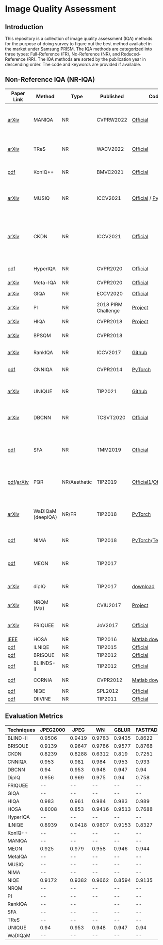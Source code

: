 # Image Quality Assessment

## Introduction

This repository is a collection of image quality assessment (IQA) methods for the purpose of doing survey to figure out the best method availabel in the market under Samsung PRISM. The IQA methods are categorized into three types: Full-Reference (FR), No-Reference (NR), and Reduced-Reference (RR). The IQA methods are sorted by the publication year in descending order. The code and keywords are provided if available.

## Non-Reference IQA (NR-IQA)

| Paper Link                                                                                                                                | Method            | Type         | Published           | Code                                                                                                                            | Keywords                                                                 |
| ----------------------------------------------------------------------------------------------------------------------------------------- | ----------------- | ------------ | ------------------- | ------------------------------------------------------------------------------------------------------------------------------- | ------------------------------------------------------------------------ |
| [arXiv](https://arxiv.org/abs/2204.08958)                                                                                                 | MANIQA            | NR           | CVPRW2022           | [Official](https://github.com/IIGROUP/MANIQA)                                                                                   | Transformer, multi-dimension attention, dual branch                      |
| [arXiv](https://arxiv.org/abs/2108.06858)                                                                                                 | TReS              | NR           | WACV2022            | [Official](https://github.com/isalirezag/TReS)                                                                                  | Transformer, relative ranking, self-consistency                          |
| [pdf](https://www.bmvc2021-virtualconference.com/assets/papers/0868.pdf)                                                                  | KonIQ++           | NR           | BMVC2021            | [Official](https://github.com/SSL92/koniqplusplus)                                                                              | Multi-task with distortion prediction                                    |
| [arXiv](https://arxiv.org/abs/2108.05997)                                                                                                 | MUSIQ             | NR           | ICCV2021            | [Official](https://github.com/google-research/google-research/tree/master/musiq) / [Pytorch](https://github.com/anse3832/MUSIQ) | Multi-scale, transformer, Aspect Ratio Preserved (ARP) resizing          |
| [arXiv](https://arxiv.org/abs/2108.07948)                                                                                                 | CKDN              | NR           | ICCV2021            | [Official](https://github.com/researchmm/CKDN)                                                                                  | Degraded reference, Conditional knowledge distillation (related to HIQA) |
| [pdf](https://openaccess.thecvf.com/content_CVPR_2020/papers/Su_Blindly_Assess_Image_Quality_in_the_Wild_Guided_by_a_CVPR_2020_paper.pdf) | HyperIQA          | NR           | CVPR2020            | [Official](https://github.com/SSL92/hyperIQA)                                                                                   | Content-aware hyper network                                              |
| [arXiv](https://arxiv.org/abs/2004.05508)                                                                                                 | Meta-IQA          | NR           | CVPR2020            | [Official](https://github.com/zhuhancheng/MetaIQA)                                                                              | Meta-learning                                                            |
| [arXiv](https://arxiv.org/abs/2003.08932)                                                                                                 | GIQA              | NR           | ECCV2020            | [Official](https://github.com/cientgu/GIQA)                                                                                     | Generated image                                                          |
| [arXiv](https://arxiv.org/abs/1809.07517)                                                                                                 | PI                | NR           | 2018 PIRM Challenge | [Project](https://github.com/roimehrez/PIRM2018)                                                                                | 1/2 \* (NIQE + (10 - NRQM)).                                             |
| [arXiv](https://arxiv.org/abs/1804.01681)                                                                                                 | HIQA              | NR           | CVPR2018            | [Project](https://kwanyeelin.github.io/projects/HIQA/HIQA.html)                                                                 | Hallucinated reference                                                   |
| [arXiv](https://arxiv.org/pdf/1805.08493v1.pdf)                                                                                           | BPSQM             | NR           | CVPR2018            | []()                                                                                                                            | Pixel-wise quality map                                                   |
| [arXiv](https://arxiv.org/abs/1707.08347)                                                                                                 | RankIQA           | NR           | ICCV2017            | [Github](https://github.com/xialeiliu/RankIQA)                                                                                  | Pretrain on synthetically ranked data                                    |
| [pdf](https://openaccess.thecvf.com/content_cvpr_2014/papers/Kang_Convolutional_Neural_Networks_2014_CVPR_paper.pdf)                      | CNNIQA            | NR           | CVPR2014            | [PyTorch](https://github.com/lidq92/CNNIQA)                                                                                     | First CNN-based NR-IQA                                                   |
| []()                                                                                                                                      |                   |              |                     | []()                                                                                                                            |
| [arXiv](https://arxiv.org/abs/2005.13983)                                                                                                 | UNIQUE            | NR           | TIP2021             | [Github](https://github.com/zwx8981/UNIQUE)                                                                                     | Combine synthetic and authentic image pairs                              |
| [arXiv](https://arxiv.org/pdf/1907.02665.pdf)                                                                                             | DBCNN             | NR           | TCSVT2020           | [Official](https://github.com/zwx8981/DBCNN-PyTorch)                                                                            | Two branches for synthetic and authentic distortions                     |
| [pdf](http://www.jdl.link/doc/2011/20191226_08489929.pdf)                                                                                 | SFA               | NR           | TMM2019             | [Official](https://github.com/lidq92/SFA)                                                                                       | Aggregate ResNet50 features of multiple cropped patches                  |
| [pdf](https://drive.google.com/file/d/1tMjcllKP8SzTn-dWVmogxaCLpzL1L7nO/view)/[arXiv](https://arxiv.org/abs/1708.08190)                   | PQR               | NR/Aesthetic | TIP2019             | [Official1](https://github.com/HuiZeng/Unified_IAA)/[Official2](https://github.com/HuiZeng/BIQA_Toolbox)                        | Unify different type of aesthetic labels                                 |
| [arXiv](https://arxiv.org/abs/1612.01697)                                                                                                 | WaDIQaM (deepIQA) | NR/FR        | TIP2018             | [PyTorch](https://github.com/lidq92/WaDIQaM)                                                                                    | Weighted average of patch qualities, shared FR/NR models                 |
| [pdf](https://ieeexplore.ieee.org/ielx7/83/8347140/08352823.pdf)                                                                          | NIMA              | NR           | TIP2018             | [PyTorch](https://github.com/kentsyx/Neural-IMage-Assessment)/[Tensorflow](https://github.com/idealo/image-quality-assessment)  | Squared EMD loss                                                         |
| [pdf](https://ece.uwaterloo.ca/~z70wang/publications/TIP_E2E_BIQA.pdf)                                                                    | MEON              | NR           | TIP2017             |                                                                                                                                 | Multi-task: distortion learning and quality prediction                   |
| [arXiv](https://arxiv.org/abs/1904.06505)                                                                                                 | dipIQ             | NR           | TIP2017             | [download](https://ece.uwaterloo.ca/~k29ma/codes/dipIQ.rar)                                                                     | Similar to RankIQA                                                       |
| []()                                                                                                                                      |                   |              |                     | []()                                                                                                                            |
| [arXiv](https://arxiv.org/abs/1612.05890)                                                                                                 | NRQM (Ma)         | NR           | CVIU2017            | [Project](https://sites.google.com/site/chaoma99/sr-metric)                                                                     | Traditional, Super resolution                                            |
| [arXiv](https://arxiv.org/abs/1609.04757)                                                                                                 | FRIQUEE           | NR           | JoV2017             | [Official](https://github.com/utlive/FRIQUEE)                                                                                   | Authentically Distorted, Bag of Features                                 |
| [IEEE](https://ieeexplore.ieee.org/document/7501619)                                                                                      | HOSA              | NR           | TIP2016             | [Matlab download](https://ieeexplore.ieee.org/document/7501619)                                                                 | Traditional                                                              |
| [pdf](https://live.ece.utexas.edu/publications/2015/zhang2015feature.pdf)                                                                 | ILNIQE            | NR           | TIP2015             | [Official](http://www4.comp.polyu.edu.hk/~cslzhang/IQA/ILNIQE/ILNIQE.htm)                                                       | Traditional                                                              |
| [pdf](https://live.ece.utexas.edu/publications/2012/TIP%20BRISQUE.pdf)                                                                    | BRISQUE           | NR           | TIP2012             | [Official](https://github.com/utlive/BRISQUE)                                                                                   | Traditional                                                              |
| [pdf](https://live.ece.utexas.edu/publications/2012/saad_2012_tip.pdf)                                                                    | BLIINDS-II        | NR           | TIP2012             | [Official](https://github.com/utlive/BLIINDS2)                                                                                  |
| [pdf](https://citeseerx.ist.psu.edu/viewdoc/download?doi=10.1.1.359.7510&rep=rep1&type=pdf)                                               | CORNIA            | NR           | CVPR2012            | [Matlab download](https://github.com/HuiZeng/BIQA_Toolbox)                                                                      | Codebook Representation                                                  |
| [pdf](https://live.ece.utexas.edu/publications/2013/mittal2013.pdf)                                                                       | NIQE              | NR           | SPL2012             | [Official](https://github.com/utlive/niqe)                                                                                      | Traditional                                                              |
| [pdf](https://www.imaging.utk.edu/research/wcho/references/2011%20TIP%20BLINDS2.pdf)                                                      | DIIVINE           | NR           | TIP2011             | [Official](https://github.com/utlive/DIIVINE)                                                                                   |

## Evaluation Metrics

| Techniques | JPEG2000 | JPEG   | WN     | GBLUR  | FASTFADING | ALL    |
| ---------- | -------- | ------ | ------ | ------ | ---------- | ------ |
| BLIND-II   | 0.9506   | 0.9419 | 0.9783 | 0.9435 | 0.8622     | 0.9202 |
| BRISQUE    | 0.9139   | 0.9647 | 0.9786 | 0.9577 | 0.8768     | 0.9395 |
| CKDN       | 0.8239   | 0.8288 | 0.6312 | 0.819  | 0.7251     | 0.8233 |
| CNNIQA     | 0.953    | 0.981  | 0.984  | 0.953  | 0.933      | 0.953  |
| DBCNN      | 0.94     | 0.953  | 0.948  | 0.947  | 0.94       | 0.87   |
| DipIQ      | 0.956    | 0.969  | 0.975  | 0.94   | 0.758      | 0.949  |
| FRIQUEE    | --       | --     | --     | --     | --         | --     |
| GIQA       | --       | --     | --     | --     | --         | --     |
| HIQA       | 0.983    | 0.961  | 0.984  | 0.983  | 0.989      | 0.982  |
| HOSA       | 0.8008   | 0.853  | 0.9416 | 0.9513 | 0.7688     | 0.5771 |
| HyperIQA   | --       | --     | --     | --     | --         | --     |
| ILNIQE     | 0.8939   | 0.9418 | 0.9807 | 0.9153 | 0.8327     | 0.903  |
| KonIQ++    | --       | --     | --     | --     | --         | --     |
| MANIQA     | --       | --     | --     | --     | --         | --     |
| MEON       | 0.925    | 0.979  | 0.958  | 0.946  | 0.944      |        |
| MetaIQA    | --       | --     | --     | --     | --         | --     |
| MUSIQ      | --       | --     | --     | --     | --         | --     |
| NIMA       | --       | --     | --     | --     | --         | --     |
| NIQE       | 0.9172   | 0.9382 | 0.9662 | 0.8594 | 0.9135     | 0.9135 |
| NRQM       | --       | --     | --     | --     | --         | --     |
| PI         | --       | --     | --     | --     | --         | --     |
| RankIQA    | --       | --     |        | --     | --         | --     |
| SFA        | --       | --     | --     | --     | --         | --     |
| TReS       | --       | --     | --     | --     | --         | --     |
| UNIQUE     | 0.94     | 0.953  | 0.948  | 0.947  | 0.94       | 0.87   |
| WaDIQaM    | --       | --     | --     | --     | --         | --     |
